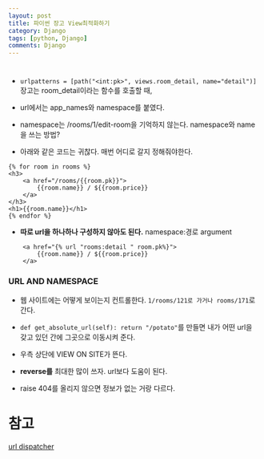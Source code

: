 ```yaml
---
layout: post
title: 파이썬 장고 View최적화하기
category: Django
tags: [python, Django]
comments: Django
---
```


#

- `urlpatterns = [path("<int:pk>", views.room_detail, name="detail")]` 장고는 room_detail이라는 함수를 호출할 때,  

- url에서는 app_names와 namespace를 붙였다.

- namespace는 /rooms/1/edit-room을 기억하지 않는다. namespace와 name을 쓰는 방법?

- 아래와 같은 코드는 귀찮다. 매번 어디로 갈지 정해줘야한다.

```
{% for room in rooms %}
<h3>
    <a href="/rooms/{{room.pk}}">
        {{room.name}} / ${{room.price}}
    </a>
</h3>
<h1>{{room.name}}</h1>
{% endfor %}
```

- **따로 url을 하나하나 구성하지 않아도 된다.** namespace:경로 argument

```
    <a href="{% url "rooms:detail " room.pk%}">
        {{room.name}} / ${{room.price}}
    </a>
```

### URL AND NAMESPACE

- 웹 사이트에는 어떻게 보이는지 컨트롤한다. `1/rooms/121로 가거나 rooms/171`로 간다.

- `def get_absolute_url(self): return "/potato"`를 만들면 내가 어떤 url을 갖고 있던 간에 그곳으로 이동시켜 준다.

- 우측 상단에 VIEW ON SITE가 뜬다.

- **reverse를** 최대한 많이 쓰자. url보다 도움이 된다.

- raise 404를 올리지 않으면 정보가 없는 거랑 다르다.

# 참고

[url dispatcher](https://docs.djangoproject.com/en/2.2/topics/http/urls/)
